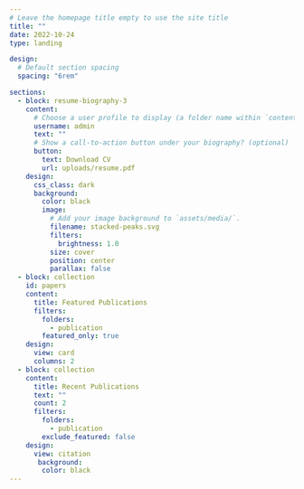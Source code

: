 ```yaml
---
# Leave the homepage title empty to use the site title
title: ""
date: 2022-10-24
type: landing

design:
  # Default section spacing
  spacing: "6rem"

sections:
  - block: resume-biography-3
    content:
      # Choose a user profile to display (a folder name within `content/authors/`)
      username: admin
      text: ""
      # Show a call-to-action button under your biography? (optional)
      button:
        text: Download CV
        url: uploads/resume.pdf
    design:
      css_class: dark
      background:
        color: black
        image:
          # Add your image background to `assets/media/`.
          filename: stacked-peaks.svg
          filters:
            brightness: 1.0
          size: cover
          position: center
          parallax: false 
  - block: collection
    id: papers
    content:
      title: Featured Publications
      filters:
        folders:
          - publication
        featured_only: true
    design:
      view: card
      columns: 2
  - block: collection
    content:
      title: Recent Publications
      text: ""
      count: 2
      filters:
        folders:
          - publication
        exclude_featured: false
    design:
      view: citation
       background:
        color: black
---
```


